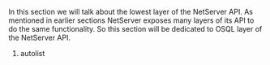 <properties date="2016-05-10"
SortOrder="10"
/>

 

In this section we will talk about the lowest layer of the NetServer API. As mentioned in earlier sections NetServer exposes many layers of its API to do the same functionality. So this section will be dedicated to OSQL layer of the NetServer API.   

1. autolist
